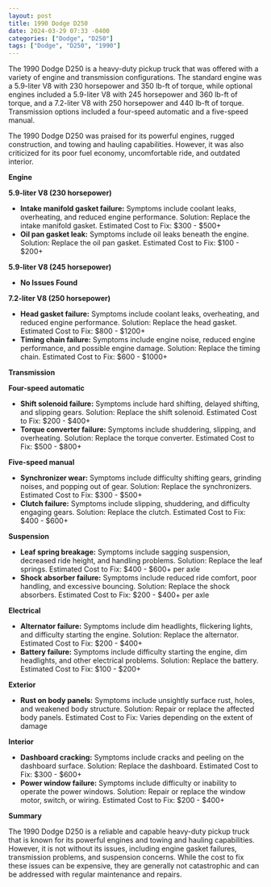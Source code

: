 ```yaml
---
layout: post
title: 1990 Dodge D250
date: 2024-03-29 07:33 -0400
categories: ["Dodge", "D250"]
tags: ["Dodge", "D250", "1990"]
---
```

The 1990 Dodge D250 is a heavy-duty pickup truck that was offered with a variety of engine and transmission configurations. The standard engine was a 5.9-liter V8 with 230 horsepower and 350 lb-ft of torque, while optional engines included a 5.9-liter V8 with 245 horsepower and 360 lb-ft of torque, and a 7.2-liter V8 with 250 horsepower and 440 lb-ft of torque. Transmission options included a four-speed automatic and a five-speed manual.

The 1990 Dodge D250 was praised for its powerful engines, rugged construction, and towing and hauling capabilities. However, it was also criticized for its poor fuel economy, uncomfortable ride, and outdated interior.

**Engine**

**5.9-liter V8 (230 horsepower)**

* **Intake manifold gasket failure:** Symptoms include coolant leaks, overheating, and reduced engine performance. Solution: Replace the intake manifold gasket. Estimated Cost to Fix: $300 - $500+
* **Oil pan gasket leak:** Symptoms include oil leaks beneath the engine. Solution: Replace the oil pan gasket. Estimated Cost to Fix: $100 - $200+

**5.9-liter V8 (245 horsepower)**

* **No Issues Found**

**7.2-liter V8 (250 horsepower)**

* **Head gasket failure:** Symptoms include coolant leaks, overheating, and reduced engine performance. Solution: Replace the head gasket. Estimated Cost to Fix: $800 - $1200+
* **Timing chain failure:** Symptoms include engine noise, reduced engine performance, and possible engine damage. Solution: Replace the timing chain. Estimated Cost to Fix: $600 - $1000+

**Transmission**

**Four-speed automatic**

* **Shift solenoid failure:** Symptoms include hard shifting, delayed shifting, and slipping gears. Solution: Replace the shift solenoid. Estimated Cost to Fix: $200 - $400+
* **Torque converter failure:** Symptoms include shuddering, slipping, and overheating. Solution: Replace the torque converter. Estimated Cost to Fix: $500 - $800+

**Five-speed manual**

* **Synchronizer wear:** Symptoms include difficulty shifting gears, grinding noises, and popping out of gear. Solution: Replace the synchronizers. Estimated Cost to Fix: $300 - $500+
* **Clutch failure:** Symptoms include slipping, shuddering, and difficulty engaging gears. Solution: Replace the clutch. Estimated Cost to Fix: $400 - $600+

**Suspension**

* **Leaf spring breakage:** Symptoms include sagging suspension, decreased ride height, and handling problems. Solution: Replace the leaf springs. Estimated Cost to Fix: $400 - $600+ per axle
* **Shock absorber failure:** Symptoms include reduced ride comfort, poor handling, and excessive bouncing. Solution: Replace the shock absorbers. Estimated Cost to Fix: $200 - $400+ per axle

**Electrical**

* **Alternator failure:** Symptoms include dim headlights, flickering lights, and difficulty starting the engine. Solution: Replace the alternator. Estimated Cost to Fix: $200 - $400+
* **Battery failure:** Symptoms include difficulty starting the engine, dim headlights, and other electrical problems. Solution: Replace the battery. Estimated Cost to Fix: $100 - $200+

**Exterior**

* **Rust on body panels:** Symptoms include unsightly surface rust, holes, and weakened body structure. Solution: Repair or replace the affected body panels. Estimated Cost to Fix: Varies depending on the extent of damage

**Interior**

* **Dashboard cracking:** Symptoms include cracks and peeling on the dashboard surface. Solution: Replace the dashboard. Estimated Cost to Fix: $300 - $600+
* **Power window failure:** Symptoms include difficulty or inability to operate the power windows. Solution: Repair or replace the window motor, switch, or wiring. Estimated Cost to Fix: $200 - $400+

**Summary**

The 1990 Dodge D250 is a reliable and capable heavy-duty pickup truck that is known for its powerful engines and towing and hauling capabilities. However, it is not without its issues, including engine gasket failures, transmission problems, and suspension concerns. While the cost to fix these issues can be expensive, they are generally not catastrophic and can be addressed with regular maintenance and repairs.
